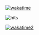 [![wakatime](https://github-readme-stats.vercel.app/api/wakatime?username=es3n1n&layout=compact&theme=monokai)](https://wakatime.com/@es3n1n)

![hits](https://hits.seeyoufarm.com/api/count/incr/badge.svg?url=https%3A%2F%2Fgithub.com%2Fes3n1n&count_bg=%23A84899&title_bg=%23651C5B&icon=&icon_color=%238F6363&title=hits&edge_flat=true)

[![wakatime2](https://wakatime.com/badge/user/5d479aac-75d5-4643-83ef-3dcc28110e89.svg)](https://wakatime.com/@es3n1n)
